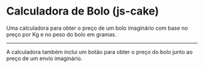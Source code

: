 # Calculadora de Bolo (js-cake)

Uma calculadora para obter o preço de um bolo imaginário com base no preço por Kg e no peso do bolo em gramas.

---

A calculadora também inclui um botão para obter o preço do bolo junto ao preço de um envio imaginário.
